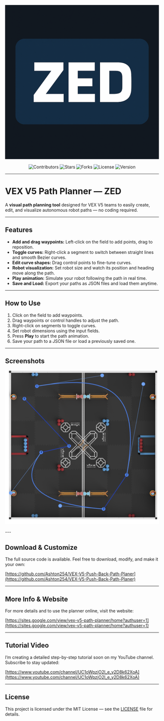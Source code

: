 <!-- Banner Image -->
<img src="docs/assets/zed-logo.png" alt="VEX V5 Path Planner — ZED" />

<p align="center">
  <img src="https://img.shields.io/github/contributors/Ashton254/VEX-V5-Push-Back-Path-Planer?style=for-the-badge" alt="Contributors" />
  <img src="https://img.shields.io/github/stars/Ashton254/VEX-V5-Push-Back-Path-Planer?style=for-the-badge" alt="Stars" />
  <img src="https://img.shields.io/github/forks/Ashton254/VEX-V5-Push-Back-Path-Planer?style=for-the-badge" alt="Forks" />
  <img src="https://img.shields.io/github/license/Ashton254/VEX-V5-Push-Back-Path-Planer?style=for-the-badge" alt="License" />
  <img src="https://img.shields.io/badge/version-v1.0.0-blue?style=for-the-badge" alt="Version" />
</p>

---

# VEX V5 Path Planner — ZED

A **visual path planning tool** designed for VEX V5 teams to easily create, edit, and visualize autonomous robot paths — no coding required.

---

## Features

- **Add and drag waypoints:** Left-click on the field to add points, drag to reposition.  
- **Toggle curves:** Right-click a segment to switch between straight lines and smooth Bezier curves.  
- **Edit curve shapes:** Drag control points to fine-tune curves.  
- **Robot visualization:** Set robot size and watch its position and heading move along the path.  
- **Play animation:** Simulate your robot following the path in real time.  
- **Save and Load:** Export your paths as JSON files and load them anytime.

---

## How to Use

1. Click on the field to add waypoints.  
2. Drag waypoints or control handles to adjust the path.  
3. Right-click on segments to toggle curves.  
4. Set robot dimensions using the input fields.  
5. Press **Play** to start the path animation.  
6. Save your path to a JSON file or load a previously saved one.

---

## Screenshots

<!-- Add your screenshots here -->
<p align="center">
  <img src="docs/assets/ZED-path-planner-1.png" alt="Screenshot 1" width="600" />
</p>
---

## Download & Customize

The full source code is available. Feel free to download, modify, and make it your own:

[https://github.com/Ashton254/VEX-V5-Push-Back-Path-Planer](https://github.com/Ashton254/VEX-V5-Push-Back-Path-Planer)

---

## More Info & Website

For more details and to use the planner online, visit the website:

[https://sites.google.com/view/vex-v5-path-planner/home?authuser=1](https://sites.google.com/view/vex-v5-path-planner/home?authuser=1)

---

## Tutorial Video

I’m creating a detailed step-by-step tutorial soon on my YouTube channel. Subscribe to stay updated:

[https://www.youtube.com/channel/UC1oWpzjO2l_e_y2D8k62XoA](https://www.youtube.com/channel/UC1oWpzjO2l_e_y2D8k62XoA)

---

## License

This project is licensed under the MIT License — see the [LICENSE](LICENSE) file for details.
